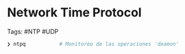 # Network Time Protocol 

Tags: #NTP #UDP 

```bash 
❯ ntpq           # Monitoreo de las operaciones 'deamon'
```
